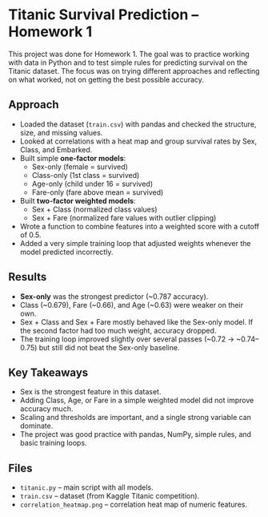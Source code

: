 # Titanic Survival Prediction – Homework 1

This project was done for Homework 1. The goal was to practice working with data in Python and to test simple rules for predicting survival on the Titanic dataset. The focus was on trying different approaches and reflecting on what worked, not on getting the best possible accuracy.

## Approach
- Loaded the dataset (`train.csv`) with pandas and checked the structure, size, and missing values.
- Looked at correlations with a heat map and group survival rates by Sex, Class, and Embarked.
- Built simple **one-factor models**:
  - Sex-only (female = survived)
  - Class-only (1st class = survived)
  - Age-only (child under 16 = survived)
  - Fare-only (fare above mean = survived)
- Built **two-factor weighted models**:
  - Sex + Class (normalized class values)
  - Sex + Fare (normalized fare values with outlier clipping)
- Wrote a function to combine features into a weighted score with a cutoff of 0.5.
- Added a very simple training loop that adjusted weights whenever the model predicted incorrectly.

## Results
- **Sex-only** was the strongest predictor (~0.787 accuracy).
- Class (~0.679), Fare (~0.66), and Age (~0.63) were weaker on their own.
- Sex + Class and Sex + Fare mostly behaved like the Sex-only model. If the second factor had too much weight, accuracy dropped.
- The training loop improved slightly over several passes (~0.72 → ~0.74–0.75) but still did not beat the Sex-only baseline.

## Key Takeaways
- Sex is the strongest feature in this dataset.
- Adding Class, Age, or Fare in a simple weighted model did not improve accuracy much.
- Scaling and thresholds are important, and a single strong variable can dominate.
- The project was good practice with pandas, NumPy, simple rules, and basic training loops.

## Files
- `titanic.py` – main script with all models.
- `train.csv` – dataset (from Kaggle Titanic competition).
- `correlation_heatmap.png` – correlation heat map of numeric features.
